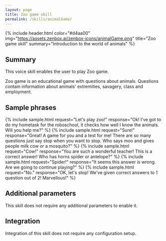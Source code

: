 ```yaml
---
layout: page
title: Zoo game skill
permalink: /skills/animalGame/
---
```


{% include header.html color="#d4aa00" img="https://assets.zenbox.ai/zenbox-icons/animalGame.png" title="Zoo game skill" summary="Introduction to the world of animals" %}

## Summary
This voice skill enables the user to play Zoo game.

Zoo game is an educational game with questions about animals. Questions contain information about animals' extremities, savagery, class and employment.


## Sample phrases
{% include sample.html request="Let's play zoo!" response="Ok! I've got to do my hometask for the roboschool, it checks how well I know the animals. Will you help me?" %}
{% include sample.html request="Sure!" response="Great! A game for you and a test for me! There are so many questions just say stop when you want to stop. Who says moo and gives people milk cow or a mosquito?" %}
{% include sample.html request="Cow!" response="You are such a wonderful teacher! This is a correct answer! Who has horns spider or antelope?" %}
{% include sample.html request="Spider!" response="It seems this answer is wrong. Are we going to continue playing?" %}
{% include sample.html request="No." response="OK, let's stop! We've given correct answers to 1 question out of 2! Marvellous!" %}

## Additional parameters
This skill does not require any additional parameters to enable it.

## Integration
Integration of this skill does not require any configuration setup.